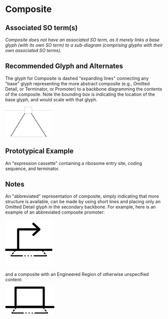 # Composite

## Associated SO term(s)
*Composite does not have an associated SO term, as it merely links a base glyph (with its own SO term) to a sub-diagram (comprising glyphs with their own associated SO terms).*

## Recommended Glyph and Alternates

The glyph for Composite is dashed "expanding lines" connecting any "base" glyph representing the more abstract composite (e.g., Omitted Detail, or Terminator, or Promoter) to a backbone diagramming the contents of the composite. Note the bounding box is indicating the location of the base glyph, and would scale with that glyph.

![glyph specification](composite-specification.png)


## Prototypical Example

An "expression cassette" containing a ribosome entry site, coding sequence, and terminator.


## Notes
An "abbreviated" representation of composite, simply indicating that more structure is available, can be made by using short lines and placing only an Omitted Detail glyph in the secondary backbone. For example, here is an example of an abbreviated composite promoter: 

![glyph specification](abbreviated-composite-example.png)

and a composite with an Engineered Region of otherwise unspecified content:

![glyph specification](abbreviated-composite-example2.png)
